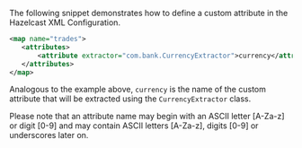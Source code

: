 
The following snippet demonstrates how to define a custom attribute in the Hazelcast XML Configuration.

```xml
<map name="trades">
   <attributes>
       <attribute extractor="com.bank.CurrencyExtractor">currency</attribute>
   </attributes>
</map>
```

Analogous to the example above, `currency` is the name of the custom attribute that will be extracted using the
`CurrencyExtractor` class.

Please note that an attribute name may begin with an ASCII letter [A-Za-z] or digit [0-9] and may contain
ASCII letters [A-Za-z], digits [0-9] or underscores later on.
